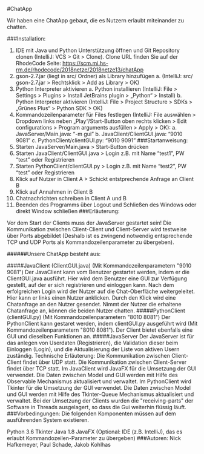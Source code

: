 #ChatApp

Wir haben eine ChatApp gebaut, die es Nutzern erlaubt miteinander zu chatten.

###Installation:
1.	IDE mit Java und Python Unterstützung öffnen und Git Repository clonen (IntelliJ: VCS > Git > Clone). Clone URL finden Sie auf der RhodeCode Seite: https://scm.mi.hs-rm.de/rhodecode/2018netze/2018netze13/chatApp
2.	gson-2.7.jar (liegt in src/ Ordner) als Library hinzufügen 
a.	(IntelliJ: src/ gson-2.7.jar > Rechtsklick > Add as Library > OK)
3.	Python Interpreter aktivieren 
a.	Python installieren (IntelliJ: File > Settings > Plugins > Install JetBrains plugin > „Python“ > Install)
b.	Python Interpreter aktivieren (IntelliJ: File > Project Structure > SDKs > „Grünes Plus“ > Python SDK > OK) 
4.	Kommandozeilenparameter für Files festlegen (IntelliJ: File auswählen > Dropdown links neben „Play“/Start-Button oben rechts klicken > Edit configurations > Program arguments ausfüllen > Apply > OK):
a.	JavaServer/Main.java: “-m gui”
b.	JavaClient/ClientGUI.java: “9010 9081”
c.	PythonClient/clientGUI.py: “9010 9091”
###Startanweisung:
1.	Starten JavaServer/Main.java > Start-Button drücken
2.	Starten JavaClient/ClientGUI.java > Login z.B. mit Name “test1”, PW “test” oder Registrieren
3.	Starten PythonClient/clientGUI.py > Login z.B. mit Name “test2”, PW “test” oder Registrieren
4.	Klick auf Nutzer in Client A > Schickt entstprechende Anfrage an Client B
5.	Klick auf Annahmen in Client B
6.	Chatnachrichten schreiben in Client A und B
7.	Beenden des Programms über Logout und Schließen des Windows oder direkt Window schließen
###Erläuterung:

Vor dem Start der Clients muss der JavaServer gestartet sein!
Die Kommunikation zwischen Client-Client und Client-Server wird testweise über Ports abgebildet (Deshalb ist es zwingend notwendig entsprechende TCP und UDP Ports als Kommandozeilenparameter zu übergeben).

######Unsere ChatApp besteht aus:

#####JavaClient (ClientGUI.java) (Mit Kommandozeilenparametern "9010 9081")
Der JavaClient kann vom Benutzer gestartet werden, indem er die ClientGUI.java ausführt.
Hier wird dem Benutzer eine GUI zur Verfügung gestellt, auf der er sich registrieren und einloggen kann. Nach dem erfolgreichen Login wird der Nutzer auf die Chat-Oberfläche weitergeleitet. Hier kann er links einen Nutzer anklicken. Durch den Klick wird eine Chatanfrage an den Nutzer gesendet. Nimmt der Nutzer die erhaltene Chatanfrage an, können die beiden Nutzer chatten.
#####PythonClient (clientGUI.py) (Mit Kommandozeilenparametern "8010 8081")
Der PythonClient kann gestaret werden, indem clientGUI.py ausgeführt wird (Mit Kommandozeilenparametern "8010 8081").
Der Client bietet ebenfalls eine GUI und dieselben Funktionen an.
#####JavaServer
Der JavaServer ist für das anlegen von Userdaten (Registrieren), die Validation dieser beim Einloggen (Login), und die Aktualisierung der Liste von aktiven Usern zuständig.
Technische Erläuterung:
Die Kommunikation zwischen Client-Client findet über UDP statt.
Die Kommunikation zwischen Client-Server findet über TCP statt.
Im JavaClient wird JavaFX für die Umsetzung der GUI verwendet. Die Daten zwischen Model und GUI werden mit Hilfe des Observable Mechanismus aktualisiert und verwaltet.
Im PythonClient wird Tkinter für die Umsetzung der GUI verwendet. Die Daten zwischen Model und GUI werden mit Hilfe des Tkinter-Queue Mechanismus aktualisiert und verwaltet.
Bei der Umsetzung der Clients wurden die "receiving-parts" der Software in Threads ausgelagert, so dass die Gui weiterhin flüssig läuft.
###Vorbedingungen:
Die folgenden Komponenten müssen auf dem ausführenden System existieren.

Python 3.6
Tkinter
Java 1.8
JavaFX
(Optional: IDE (z.B. IntelliJ), das es erlaubt Kommandozeilen-Parameter zu übergeben)
###Autoren:
Nick Hafkemeyer, Paul Schade, Jakob Kohlhas

